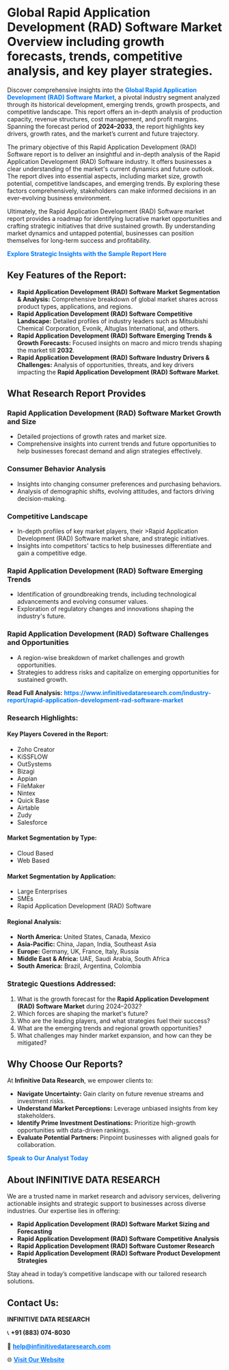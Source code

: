 <h1>Global Rapid Application Development (RAD) Software Market Overview including growth forecasts, trends, competitive analysis, and key player strategies.</h1>
<p>
Discover comprehensive insights into the 
<a href="https://www.infinitivedataresearch.com/industry-report/rapid-application-development-rad-software-market" rel="dofollow" style="color: #007BFF; text-decoration: none;"><strong>Global Rapid Application Development (RAD) Software Market</strong></a>, a pivotal industry segment analyzed through its historical development, emerging trends, growth prospects, and competitive landscape. This report offers an in-depth analysis of production capacity, revenue structures, cost management, and profit margins. Spanning the forecast period of <strong>2024–2033</strong>, the report highlights key drivers, growth rates, and the market’s current and future trajectory.
</p>
<p>
The primary objective of this Rapid Application Development (RAD) Software report is to deliver an insightful and in-depth analysis of the Rapid Application Development (RAD) Software industry. It offers businesses a clear understanding of the market's current dynamics and future outlook. The report dives into essential aspects, including market size, growth potential, competitive landscapes, and emerging trends. By exploring these factors comprehensively, stakeholders can make informed decisions in an ever-evolving business environment.
</p>
<p>
Ultimately, the Rapid Application Development (RAD) Software market report provides a roadmap for identifying lucrative market opportunities and crafting strategic initiatives that drive sustained growth. By understanding market dynamics and untapped potential, businesses can position themselves for long-term success and profitability.
</p>
<p>
<a href="https://www.infinitivedataresearch.com/request-sample/reportId=107284" style="color: #007BFF; text-decoration: none;"><strong>Explore Strategic Insights with the Sample Report Here</strong></a>
</p>

<h2>Key Features of the Report:</h2>
<ul>
<li><strong>Rapid Application Development (RAD) Software Market Segmentation & Analysis:</strong> Comprehensive breakdown of global market shares across product types, applications, and regions.</li>
<li><strong>Rapid Application Development (RAD) Software Competitive Landscape:</strong> Detailed profiles of industry leaders such as Mitsubishi Chemical Corporation, Evonik, Altuglas International, and others.</li>
<li><strong>Rapid Application Development (RAD) Software Emerging Trends & Growth Forecasts:</strong> Focused insights on macro and micro trends shaping the market till <strong>2032</strong>.</li>
<li><strong>Rapid Application Development (RAD) Software Industry Drivers & Challenges:</strong> Analysis of opportunities, threats, and key drivers impacting the <strong>Rapid Application Development (RAD) Software Market</strong>.</li>
</ul>

<h2>What Research Report Provides</h2>
<h3>Rapid Application Development (RAD) Software Market Growth and Size</h3>
<ul>
<li>Detailed projections of growth rates and market size.</li>
<li>Comprehensive insights into current trends and future opportunities to help businesses forecast demand and align strategies effectively.</li>
</ul>

<h3>Consumer Behavior Analysis</h3>
<ul>
<li>Insights into changing consumer preferences and purchasing behaviors.</li>
<li>Analysis of demographic shifts, evolving attitudes, and factors driving decision-making.</li>
</ul>

<h3>Competitive Landscape</h3>
<ul>
<li>In-depth profiles of key market players, their >Rapid Application Development (RAD) Software market share, and strategic initiatives.</li>
<li>Insights into competitors' tactics to help businesses differentiate and gain a competitive edge.</li>
</ul>

<h3>Rapid Application Development (RAD) Software Emerging Trends</h3>
<ul>
<li>Identification of groundbreaking trends, including technological advancements and evolving consumer values.</li>
<li>Exploration of regulatory changes and innovations shaping the industry's future.</li>
</ul>

<h3>Rapid Application Development (RAD) Software Challenges and Opportunities</h3>
<ul>
<li>A region-wise breakdown of market challenges and growth opportunities.</li>
<li>Strategies to address risks and capitalize on emerging opportunities for sustained growth.</li>
</ul>
<p><strong>Read Full Analysis:</strong> <a href="https://www.infinitivedataresearch.com/industry-report/rapid-application-development-rad-software-market" rel="dofollow" style="color: #007BFF; text-decoration: none;"><strong>https://www.infinitivedataresearch.com/industry-report/rapid-application-development-rad-software-market</strong></a></p>
<h3>Research Highlights:</h3>
<h4>Key Players Covered in the Report:</h4>
<ul><li>Zoho Creator</li><li>KiSSFLOW</li><li>OutSystems</li><li>Bizagi</li><li>Appian</li><li>FileMaker</li><li>Nintex</li><li>Quick Base</li><li>Airtable</li><li>Zudy</li><li>Salesforce</li></ul>
<h4>Market Segmentation by Type:</h4>
<ul><li>Cloud Based</li><li>Web Based</li></ul>
<h4>Market Segmentation by Application:</h4>
<ul><li>Large Enterprises</li><li>SMEs</li><li>Rapid Application Development (RAD) Software</li></ul>

<h4>Regional Analysis:</h4>
<ul>
<li><strong>North America:</strong> United States, Canada, Mexico</li>
<li><strong>Asia-Pacific:</strong> China, Japan, India, Southeast Asia</li>
<li><strong>Europe:</strong> Germany, UK, France, Italy, Russia</li>
<li><strong>Middle East & Africa:</strong> UAE, Saudi Arabia, South Africa</li>
<li><strong>South America:</strong> Brazil, Argentina, Colombia</li>
</ul>

<h3>Strategic Questions Addressed:</h3>
<ol>
<li>What is the growth forecast for the <strong>Rapid Application Development (RAD) Software Market</strong> during 2024–2032?</li>
<li>Which forces are shaping the market's future?</li>
<li>Who are the leading players, and what strategies fuel their success?</li>
<li>What are the emerging trends and regional growth opportunities?</li>
<li>What challenges may hinder market expansion, and how can they be mitigated?</li>
</ol>

<h2>Why Choose Our Reports?</h2>
<p>At <strong>Infinitive Data Research</strong>, we empower clients to:</p>
<ul>
<li><strong>Navigate Uncertainty:</strong> Gain clarity on future revenue streams and investment risks.</li>
<li><strong>Understand Market Perceptions:</strong> Leverage unbiased insights from key stakeholders.</li>
<li><strong>Identify Prime Investment Destinations:</strong> Prioritize high-growth opportunities with data-driven rankings.</li>
<li><strong>Evaluate Potential Partners:</strong> Pinpoint businesses with aligned goals for collaboration.</li>
</ul>
<p><a href="https://www.infinitivedataresearch.com/industry-report/rapid-application-development-rad-software-market" rel="dofollow" style="color: #007BFF; text-decoration: none;"><strong>Speak to Our Analyst Today</strong></a></p>

<h2>About INFINITIVE DATA RESEARCH</h2>
<p>We are a trusted name in market research and advisory services, delivering actionable insights and strategic support to businesses across diverse industries. Our expertise lies in offering:</p>
<ul>
<li><strong>Rapid Application Development (RAD) Software Market Sizing and Forecasting</strong></li>
<li><strong>Rapid Application Development (RAD) Software Competitive Analysis</strong></li>
<li><strong>Rapid Application Development (RAD) Software Customer Research</strong></li>
<li><strong>Rapid Application Development (RAD) Software Product Development Strategies</strong></li>
</ul>
<p>Stay ahead in today’s competitive landscape with our tailored research solutions.</p>

<h2>Contact Us:</h2>
<p><strong>INFINITIVE DATA RESEARCH</strong></p>
<p>📞 <strong>+91 (883) 074-8030</strong></p>
<p>📧 <strong><a href="mailto:help@infinitivedataresearch.com" style="color: #007BFF;">help@infinitivedataresearch.com</a></strong></p>
<p>🌐 <strong><a href="https://www.infinitivedataresearch.com" rel="dofollow" style="color: #007BFF;">Visit Our Website</a></strong></p>